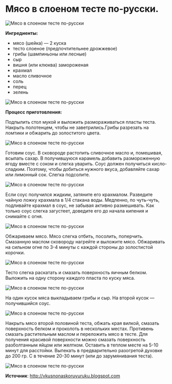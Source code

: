 # Мясо в слоеном тесте по-русски.

![Мясо в слоеном тесте по-русски](/images/Kulinar/Vipechka/myaso-v-teste_1.jpg 'Мясо в слоеном тесте по-русски')

**Ингредиенты:**

- мясо (шейка) — 2 куска
- тесто слоеное (предпочтительнее дрожжевое)
- грибы (шампиньоны или лесные)
- сыр
- вишня (или клюква) замороженая
- крахмал
- масло сливочное
- соль
- перец
- зелень

![Мясо в слоеном тесте по-русски](/images/Kulinar/Vipechka/myaso-v-teste_2.jpg 'Мясо в слоеном тесте по-русски')

**Процесс приготовления:**

Подпылить стол мукой и выложить размораживаться пласты теста. Накрыть полотенцем, чтобы не заветрились.Грибы разрезать на ломтики и обжарить до золоститого цвета.

![Мясо в слоеном тесте по-русски](/images/Kulinar/Vipechka/myaso-v-teste_3.jpg 'Мясо в слоеном тесте по-русски')

Готовим соус. В сковороде растопить сливочное масло и, помешивая, всыпать сахар. В получившуюся карамель добавить размороженную ягоду вместе с соком и слегка уварить. Соус должен получиться кисло-сладким. Поэтому, чтобы добиться нужного вкуса, добавляйте сахар или лимонный сок. Слегка подсолите.

![Мясо в слоеном тесте по-русски](/images/Kulinar/Vipechka/myaso-v-teste_4.jpg 'Мясо в слоеном тесте по-русски')

Если соус получился жидким, затяните его крахмалом. Разведите чайную ложку крахмала в 1/4 стакана воды. Медленно, по чуть-чуть, подливайте крахмал в соус, не забывая активно размешивать. Как только соус слегка загустеет, доведите его до начала кипения и снимайте с огня.

![Мясо в слоеном тесте по-русски](/images/Kulinar/Vipechka/myaso-v-teste_5.jpg 'Мясо в слоеном тесте по-русски')

Обжариваем мясо. Мясо слегка отбить, посолить, поперчить. Смазанную маслом сковороду нагрейте и выложите мясо. Обжаривать на сильном огне по 3-4 минуты с каждой стороны до золостистой корочки.

![Мясо в слоеном тесте по-русски](/images/Kulinar/Vipechka/myaso-v-teste_6.jpg 'Мясо в слоеном тесте по-русски')

Тесто слегка раскатать и смазать поверхность яичным белком. Выложить на одну сторону каждого пласта по куску мяса.

![Мясо в слоеном тесте по-русски](/images/Kulinar/Vipechka/myaso-v-teste_7.jpg 'Мясо в слоеном тесте по-русски')

На один кусок мяса выкладываем грибы и сыр. На второй кусок — получившийся соус.

![Мясо в слоеном тесте по-русски](/images/Kulinar/Vipechka/myaso-v-teste_8.jpg 'Мясо в слоеном тесте по-русски')

Накрыть мясо второй половиной теста, обжать края вилкой, смазать поверхность белком и проколоть в нескольких местах. Противень смазать растительным маслом и переложить мясо в тесте. Для получения красивой поверхности можно смазать поверхность разболтанным яйцом или желтком. Оставить в теплом месте на 5-10 минут для расстойки. Выпекать в предварительно разогретой духовке до 200 гр. С в течение 20-30 минут (или до зарумянивания теста).

![Мясо в слоеном тесте по-русски](/images/Kulinar/Vipechka/myaso-v-teste_9.jpg 'Мясо в слоеном тесте по-русски')

**Источник**: http://vkusnonaskoruyuruku.blogspot.com
